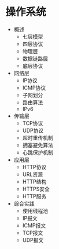 # 操作系统

- 概述
  - 七层模型
  - 四层协议
  - 物理层
  - 数据链路层
  - 底层协议
- 网络层
  - IP协议
  - ICMP协议
  - 子网划分
  - 路由算法
  - IPv6
- 传输层
  - TCP协议
  - UDP协议
  - 超时重传机制
  - 拥塞避免算法
  - 心跳保护机制
- 应用层
  - HTTP协议
  - URL资源
  - HTTP结构
  - HTTPS安全
  - HTTP服务
- 综合实践
  - 使用线程池
  - IP报文
  - ICMP报文
  - TCP报文
  - UDP报文
